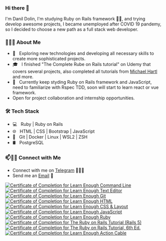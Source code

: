 ### Hi there 👋

I'm Danil Dolin, I'm studying Ruby on Rails framework 👨‍💻, and trying develop awesome projects, I became unemployed after COVID 19 pandemy, so I decided to
choose a new path as a full stack web developer.
<!--
**onlyArsh/onlyArsh** is a ✨ _special_ ✨ repository because its `README.md` (this file) appears on your GitHub profile.
Here are some ideas to get you started:

- 🔭 I’m currently working on ...
- 🌱 I’m currently learning ...
- 👯 I’m looking to collaborate on ...
- 🤔 I’m looking for help with ...
- 💬 Ask me about ...
- 📫 How to reach me: ...
- 😄 Pronouns: ...
- ⚡ Fun fact: ...
-->

<h3> 👨🏻‍💻 About Me </h3>

- 🤔 &nbsp; Exploring new technologies and developing all necessary skills to create more sophisticated projects.
- 🎓 &nbsp; I finished "The Complete Rube on Rails tutorial" on Udemy that covers several projects, also completed all tutorials from [Michael Hartl](https://www.learnenough.com/) and more.
- 🌱 &nbsp; Currently keep styding Ruby on Rails framework and JavaScript, need to familiarize with Rspec TDD, soon will start to learn react or vue framework.
- Open for project collaboration and internship opportunities. 

<h3>🛠 Tech Stack</h3>

- 💻 &nbsp; Ruby | Ruby on Rails
- 🌐 &nbsp; HTML | CSS | Bootstrap | JavaScript
- 🔧 &nbsp; Git | Docker | Linux | WSL2 | ZSH
- 🛢 &nbsp; PostgreSQL

### 📫🤝🏻 Connect with Me

 - Connect with me on [Telegram](https://t.me/danielddolin) 👨🏻‍💻
 - Send me an [Email](danildolin96@gmail.com) 💌


 <a href="https://www.learnenough.com/certificates/Danil"><img src="https://www.learnenough.com/certificates/Danil/command-line-tutorial.svg" alt="Certificate of Completion for Learn Enough Command Line"></a><a href="https://www.learnenough.com/certificates/Danil"><img src="https://www.learnenough.com/certificates/Danil/text-editor-tutorial.svg" alt="Certificate of Completion for Learn Enough Text Editor"></a><a href="https://www.learnenough.com/certificates/Danil"><img src="https://www.learnenough.com/certificates/Danil/git-tutorial.svg" alt="Certificate of Completion for Learn Enough Git"></a><a href="https://www.learnenough.com/certificates/Danil"><img src="https://www.learnenough.com/certificates/Danil/html-tutorial.svg" alt="Certificate of Completion for Learn Enough HTML"></a><a href="https://www.learnenough.com/certificates/Danil"><img src="https://www.learnenough.com/certificates/Danil/css-and-layout-tutorial.svg" alt="Certificate of Completion for Learn Enough CSS &amp; Layout"></a><a href="https://www.learnenough.com/certificates/Danil"><img src="https://www.learnenough.com/certificates/Danil/javascript-tutorial.svg" alt="Certificate of Completion for Learn Enough JavaScript"></a><a href="https://www.learnenough.com/certificates/Danil"><img src="https://www.learnenough.com/certificates/Danil/ruby-tutorial.svg" alt="Certificate of Completion for Learn Enough Ruby"></a><a href="https://www.learnenough.com/certificates/Danil"><img src="https://www.learnenough.com/certificates/Danil/ruby-on-rails-4th-edition-tutorial.svg" alt="Certificate of Completion for The Ruby on Rails Tutorial (Rails 5)"></a><a href="https://www.learnenough.com/certificates/Danil"><img src="https://www.learnenough.com/certificates/Danil/ruby-on-rails-6th-edition-tutorial.svg" alt="Certificate of Completion for The Ruby on Rails Tutorial, 6th Ed."></a><a href="https://www.learnenough.com/certificates/Danil"><img src="https://www.learnenough.com/certificates/Danil/action-cable-tutorial.svg" alt="Certificate of Completion for Learn Enough Action Cable"></a>
